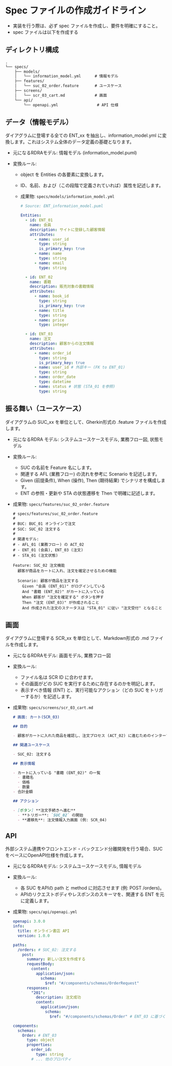 # Spec ファイルの作成ガイドライン

- 実装を行う際は、必ず spec ファイルを作成し、要件を明確にすること。
- spec ファイルは以下を作成する

## ディレクトリ構成

```txt
.
└── specs/
    ├── models/
    │   └── information_model.yml      # 情報モデル
    ├── features/
    │   └── suc_02_order.feature       # ユースケース
    ├── screens/
    │   └── scr_03_cart.md             # 画面
    └── api/
        └── openapi.yml                 # API 仕様
```

## データ（情報モデル）

ダイアグラムに登場する全ての ENT_xx を抽出し、information_model.yml に変換します。これはシステム全体のデータ定義の基礎となります。

- 元になるRDRAモデル: 情報モデル (information_model.puml)

- 変換ルール:
  - object を Entities の各要素に変換します。
  - ID、名前、および（この段階で定義されていれば）属性を記述します。
  - 成果物: `specs/models/information_model.yml`

    ```yaml
    # Source: ENT_information_model.puml

    Entities:
      - id: ENT_01
        name: 会員
        description: サイトに登録した顧客情報
        attributes:
          - name: user_id
            type: string
            is_primary_key: true
          - name: name
            type: string
          - name: email
            type: string

      - id: ENT_02
        name: 書籍
        description: 販売対象の書籍情報
        attributes:
          - name: book_id
            type: string
            is_primary_key: true
          - name: title
            type: string
          - name: price
            type: integer

      - id: ENT_03
        name: 注文
        description: 顧客からの注文情報
        attributes:
          - name: order_id
            type: string
            is_primary_key: true
          - name: user_id # 外部キー (FK to ENT_01)
            type: string
          - name: order_date
            type: datetime
          - name: status # 状態 (STA_01 を参照)
            type: string
    ```

## 振る舞い（ユースケース）

ダイアグラムの SUC_xx を単位として、Gherkin形式の .feature ファイルを作成します。

- 元になるRDRA モデル: システムユースケースモデル, 業務フロー図, 状態モデル
- 変換ルール:
  - SUC の名前を Feature 名にします。
  - 関連する AFL (業務フロー) の流れを参考に Scenario を記述します。
  - Given (前提条件), When (操作), Then (期待結果) でシナリオを構成します。
  - ENT の参照・更新や STA の状態遷移を Then で明確に記述します。
- 成果物: `specs/features/suc_02_order.feature`

  ```feature
  # specs/features/suc_02_order.feature
  #
  # BUC: BUC_01 オンラインで注文
  # SUC: SUC_02 注文する
  #
  # 関連モデル:
  # - AFL_01 (業務フロー) の ACT_02
  # - ENT_01 (会員), ENT_03 (注文)
  # - STA_01 (注文状態)

  Feature: SUC_02 注文機能
    顧客が商品をカートに入れ、注文を確定させるための機能

    Scenario: 顧客が商品を注文する
      Given "会員 (ENT_01)" がログインしている
      And "書籍 (ENT_02)" がカートに入っている
      When 顧客が "注文を確定する" ボタンを押す
      Then "注文 (ENT_03)" が作成されること
      And 作成された注文のステータスは "STA_01" に従い "注文受付" となること
  ```

## 画面

ダイアグラムに登場する SCR_xx を単位として、Markdown形式の .md ファイルを作成します。

- 元になるRDRAモデル: 画面モデル, 業務フロー図
- 変換ルール:
  - ファイル名は SCR ID に合わせます。
  - その画面がどの SUC を実行するために存在するのかを明記します。
  - 表示すべき情報 (ENT) と、実行可能なアクション（どの SUC をトリガーするか）を記述します。

- 成果物: `specs/screens/scr_03_cart.md`

  ```markdown
  # 画面: カート(SCR_03)

  ## 目的

  - 顧客がカートに入れた商品を確認し、注文プロセス (ACT_02) に進むためのインターフェース。

  ## 関連ユースケース

  - SUC_02: 注文する

  ## 表示情報

  - カートに入っている "書籍 (ENT_02)" の一覧
    - 書籍名
    - 価格
    - 数量
  - 合計金額

  ## アクション

  - [ボタン] **注文手続きへ進む**
    - **トリガー**: `SUC_02` の開始
    - **遷移先**: 注文情報入力画面 (例: SCR_04)
  ```

## API

外部システム連携やフロントエンド・バックエンド分離開発を行う場合、SUC をベースにOpenAPI仕様を作成します。

- 元になるRDRAモデル: システムユースケースモデル, 情報モデル
- 変換ルール:
  - 各 SUC をAPIの path と method に対応させます (例: POST /orders)。
  - APIのリクエストボディやレスポンスのスキーマを、関連する ENT を元に定義します。
- 成果物: `specs/api/openapi.yml`

  ```yaml
  openapi: 3.0.0
  info:
    title: オンライン書店 API
    version: 1.0.0

  paths:
    /orders: # SUC_02: 注文する
      post:
        summary: 新しい注文を作成する
        requestBody:
          content:
            application/json:
              schema:
                $ref: "#/components/schemas/OrderRequest"
        responses:
          "201":
            description: 注文成功
            content:
              application/json:
                schema:
                  $ref: "#/components/schemas/Order" # ENT_03 に基づく

  components:
    schemas:
      Order: # ENT_03
        type: object
        properties:
          order_id:
            type: string
          # ... 他のプロパティ
  ```

